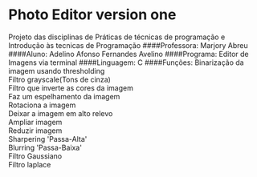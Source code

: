 # Photo Editor version one
Projeto das disciplinas de Práticas de técnicas de programação e Introdução às tecnicas de Programação
####Professora:
Marjory Abreu
####Aluno: 
Adelino Afonso Fernandes Avelino
####Programa: 
Editor de Imagens via terminal 
####Linguagem: 
C
####Funções:
Binarização da imagem usando thresholding    
Filtro grayscale(Tons de cinza)              
Filtro que inverte as cores da imagem         
Faz um espelhamento da imagem                
Rotaciona a imagem                            
Deixar a imagem em alto relevo                
Ampliar imagem                              
Reduzir imagem                              
Sharpering 'Passa-Alta'                       
Blurring 'Passa-Baixa'                        
Filtro Gaussiano                            
Filtro laplace                               
                  

